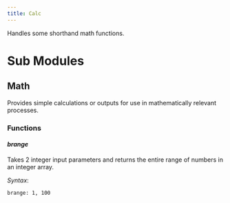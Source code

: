 ```yaml
---
title: Calc
---
```


Handles some shorthand math functions.

# Sub Modules

## Math
Provides simple calculations or outputs for use in mathematically relevant processes.

### Functions
#### *brange*
Takes 2 integer input parameters and returns the entire range of numbers in an integer array.

*Syntax*:

    brange: 1, 100